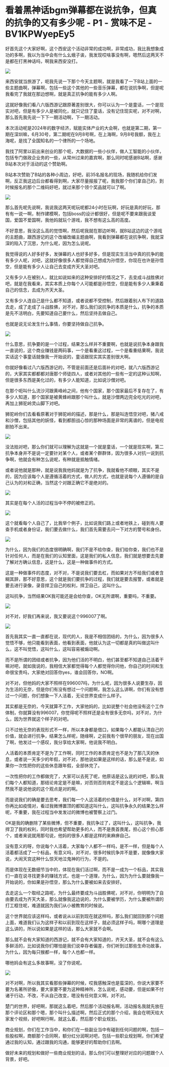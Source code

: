 # 看着黑神话bgm弹幕都在说抗争，但真的抗争的又有多少呢 - P1 - 赏味不足 - BV1KPWyepEy5

好首先这个大家好啊，这个西安这个活动非常的成功啊，非常成功，我比我想象成功的多啊，我以为当中会有什么幺蛾子诶，我发现哎啥事没有啊，嗯然后这两天不是都在打黑神话吗，啊我来西安没打。



![](img/f43fb0e330b30c2f94fde96e2effce62_1.png)

来西安就当旅游了，呃我先说一下那个今天主题啊，就是我看了一下B站上面的一些主题曲啊，弹幕啊，包括一些这个其他的一些音乐弹幕，都在说抗争啊，但是呢我看完了我就在那边想啊，就是真正抗争的能有多少人啊。

这就好像我们看八六版西游记跟原著差别很大，你可以认为一个是童话，一个是现实对吧，但是有多少人是被同化，就只记住了童话，没有记住现实呢，对不对啊，那么首先我先说一下下一期活动啊，下一期活动。

本次活动呢是2024年的数字经济，赋能实体产业的大会啊，也就是第二期，第一期在深圳嘛，6月30号，第二期呢在9月8号啊，在上海啊，9月8号我额，我在上海呢，是找了全国知名的一个律所的一个场地。

我找了阿里以前出来创业的那个呃，大数据的一些小伙伴，做人工智能的小伙伴，包括专门做政企业务的一些，从常州过来的嘉宾啊，那么同时呢感谢B站啊，感谢B站本次对于活动的这个赞助啊。

B站本次赞助了B站的各种小周边，好吧，前35名报名的现场，我随机给你们发啊，反正我这边后台都看得到啊，大家尽量报报了呢，我我那个你们拿自己的，到时候报名的那个二维码好吧，就过来那个领个奖品就可以了啊。



![](img/f43fb0e330b30c2f94fde96e2effce62_3.png)

那么首先呢先说啊，我说我这两天呢玩呢都24小时在玩啊，好玩是真的好玩，那有有一说一啊，制作建模啊，包括boss的设计都很好，但是呢不要来跟我谈爱国，爱国不爱国啊，我他妈就玩个游戏，我不想有这么高的高度。

不好意思，我没这么高的觉悟啊，然后呢我就在那边听啊，就B站这边的这个游戏的主题曲，跟西游记的这个改编改编主题曲啊，我看到弹幕都在说抗争啊，我就深深的陷入了沉思，为什么呢，因为怎么说呢。

我觉得说的人好多好多，发弹幕的人也好多好多，但是现实生活当中真的抗争的能有多少人呢，对吧，这就好像很多人都觉得自己想成为孙悟空，你现在也许是孙悟空，但是能有多少人让自己去变成齐天大圣对吧。

又有多少人在被别人，就比如说如来的这种安排好的情况之下，去变成斗战胜佛对吧，就是在我看来，其实本质上你每个人可能都是孙悟空，但是能有多少人秉秉着自己的信念，去成为齐天大圣。

又有多少人连自己是什么都不知道，或者说都不受控制，然后跟着别人布下的道路去走，成了走成了斗战胜佛，对不对，那么我们说抗争的本质是什么，抗争的本质是先不活明白，先要知道自己要什么，然后坚持去做自己。

也就是说无论发生什么事情，你要坚持做自己抗争。

![](img/f43fb0e330b30c2f94fde96e2effce62_5.png)

什么意思，抗争要的是一个过程，结果怎么样并不重要啊，也就是说抗争本身跟我一直说的，这个商业赚钱是两码事，一个是看重这过程，一个是看重结果啊，我说实话这个事童话就像我一开始说的，童话跟现实其实差别很大啊。

你就好像看过八六版西游记的，不管是前面还是后面补的对吧，就八六版西游记的，大家其实都都都对唐那个师徒四人，或者对其他的一些有一定的这种认知啊，但是很多东西是美化过的，有多少人能知道，比如说沙僧对吧。

在那个呃叫什么流沙河跟黄峰岭之间，他有个国家，那个国家最后不复存在了，有多少人知道，那个国家是被黄蜂岭跟那个叫什么，就是沙僧两边完全吃光的对吧，再加上狮驼岭灵山脚下对吧。

狮驼岭你们去看看原著对于狮驼岭的描述，那是什么，那是叫连悟空对吧，猪八戒和沙僧，包括其他的妖怪，看到都胆战心惊的那种场面是非常的离谱的，但是电视剧拍不出来。



![](img/f43fb0e330b30c2f94fde96e2effce62_7.png)

没法拍对吧，那么你们就可以理解为这就是一个就是童话，一个就是现实啊，第二抗争本身并不是说一定要针对某个人，或者某个群群体，因为很多人对抗一说到抗争啊，他就会有种怎么说呢，有种就是抵触情绪。

或者说他就是那种，就是说我我他妈就是为了抗争，我就看他不顺眼，其实不是的，因为应该每个人是遵循活着的方式，做人的方式，也就是说每个人遵循的是自己认为的对和正确，当然这个对跟正确它不是绝对的。



![](img/f43fb0e330b30c2f94fde96e2effce62_9.png)

其实是在每个人活的过程当中不停的被修正的。

![](img/f43fb0e330b30c2f94fde96e2effce62_11.png)

这个就看每个人自己了，比我举个例子，比如说我们路上或者地铁上，碰到有人要查手机或者身份证，我们要去做什么，我们首先需要去问一下对方的警号和身份。



![](img/f43fb0e330b30c2f94fde96e2effce62_13.png)

为什么，因为我们的态度很明确啊，我们不是不给你查，我们给你查，我们也不是针对任何人，而是在我们的认知里面，这是我们的私人信息，我们就是想要去先要了解对方确认信息，这是什么，这是一种做事件的方式。

这是一种做事件的态度，对不对，不是说我们要去杠，而如果对方不给我们或者含糊其辞，那不好意思，这个就是我们要抗争的过程，我们就是要去报警，或者就是要去进行录像，录音捍卫自己的权利，捍卫自己，这叫什么。

这叫抗争，当然结果OK我可能还是会给你查，OK无所谓啊，重要吗，不重要。

![](img/f43fb0e330b30c2f94fde96e2effce62_15.png)

对不对，好我们再来说，我又要说这个996007了啊。

![](img/f43fb0e330b30c2f94fde96e2effce62_17.png)

首先我其实一直一直都在说，现代的人，我是不相信团结的，为什么，因为很多人觉悟不够，他只能看到表面，他看到表面，他就认为这一切都是真的叫做这叫什么，这不叫觉悟，这叫什么，这叫容易被煽动啊。

而不是所谓的团结或者抗争，因为他们活的不明白，他们甚至都不知道自己活着干嘛对吧，就如我说的，我相信大家都觉得每个人都觉得你问他，你自己的时间和生命很宝贵吗，大家绝对回答你yes，谁会回答你，NO啊。

对不对，但他妈的大家不照样在996007吗，为什么呢，因为很多人说要生存，因为生活的无奈，但是你们有没有想过一个问题啊，我怎么这么讲啊，你们有没有想过一个问题，你们想象一下人活着，无论世界变成什么样子。

其实都是无奈的，今天就算不工作，大家他妈的，比如说整个社会他没有这个工作体制，你就算没有996007，你觉得呢不照样还是会有很多无奈吗，对不对，为什么，因为世界就这个样子的对吧。

只不过他无奈的表现形式不一样，所以本身都是借口，如果每个人都能认清自己的价值，就会进行抗争，结果怎么样呢，随缘啊，之前我有个很早的朋友，现在出国了啊，他发过一个感叹，我分享给大家啊，他说我不明白。

人活着的本质肯定不是为了工作啊，同时工作的本质肯定也不是为了那几天的休息，或者说一天多少的年假，对不对，那他说如果是这样的话，那么是不是说，如果你一次性把你的这些休息跟年假，全部休完了。

一次性把你的工作都做完了，大家可以去死了呢，他原话是这么说的对吧，那么我们每个人都知道，那结论肯定是不是嘛，对否则否则肯定不是这么个逻辑嘛，啊当然我不是说他说的这个观点是对的啊。

而是说我们的确是要去思考，我们每一个人这活着的价值是什么，对不对啊，第四你再比如疫情对，看过我微博置顶的都知道这叫什么，这叫抗争永久的结果怎么样呢，不重要，我在过程当中发发过的微博也被警察上过门。

OK是我的确删除了某些微博，但不重要，我抗争过了，这叫什么，这叫抗争，我捍卫了我的权利，同时我也希望帮助更多的人，而不是畏首畏尾，担心这个担心那个，或者来说就用那句说，他妈的很多人都是这样的来麻痹自己。

没有意义的呀，你说每个人活着，大家每个人都不一样吗，是不一样，但是每个人活着都活成了一个标品，有意义吗，对不对，很多时候抗争并不是要，就像像大家说，大闹天宫这种什么惊天地泣鬼神的行为，不是的。

而是体现在无数细节当中的，体现在我们活过啊，而不是一成为一个标品，其实我们一直在说寻找更多的赚钱方式，也是一个道理，为什么，因为为什么要就像我一开始说的，你如果是孙悟空，那么为什么要被如来去安排好。

去走这么一个取经之路呢，为什么最终要成为斗战胜佛呢，对不对，你明明为了自由要去成为齐天大圣，那么就像我这边说的，为什么要被学历，为什么要被所谓的打工框住呢，难道就因为我们从小被教育的时候说。

这个世界就应该这样吗，或者说从以前到现在就这样吗，那么我们就回到那个问题上面，难道我们认为这样子和以前到现在这样子，就必须这样子吗，啊哪个道理是这么讲的，所以说如果是这样的话，那么大家就不会啊。

那么就不会有大家知道的西游记，就不会有大家知道的，齐天大圣，就不会有这么多鲜活的，比如说我你们哪怕是我们说幸存者偏差，你们听到过那些生命功故事，为什么，因为每只猴都一样，每个人也都一样。

哪他妈会有这么多故事啊，没了你说呢。

![](img/f43fb0e330b30c2f94fde96e2effce62_19.png)

对不对啊，所以我其实看那些弹幕的时候，哎我感触深也是蛮深的，你说大家要不要为名著所骄傲，要大家要不要为这种精神所，怎么说呢，感动要，但是如果不付诸于行动，不改，不从自己改变，嗯没有任何意义啊，对不对。

楚门的世界，好吧啊，那就这么着吧，然后那个活动报名啊，活动报名我就先放在那个评论区和那个嗯，那个叫什么描述啊，然后正式的那个介绍，我会在明天给大家发个视频，好吧啊行啊，就这么着，然后那个职业规划。

商业规划，你们在工作当中，和你们在一些副业当中有碰到任何问题的啊，包括一些股权啊，商额那个合同啊，额分红分润啊对吧，包括一些职业规划啊，你们希望通过我的认知，通过跟我的沟通，能够更好的帮助你们去啊。

做好未来的规划和做好一些商业规划的话，那么你们可以整理好对应的问题跟个人背景，好吧。
